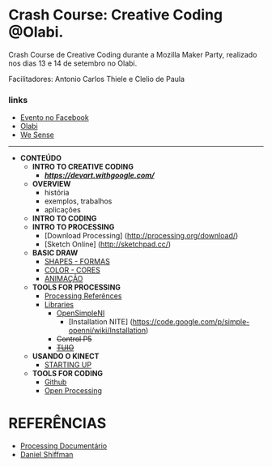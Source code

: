 Crash Course: Creative Coding @Olabi.
==================================

Crash Course de Creative Coding durante a Mozilla Maker Party, realizado nos dias 13 e 14 de setembro no Olabi.


Facilitadores: Antonio Carlos Thiele e Clelio de Paula

### links
- [Evento no Facebook](https://www.facebook.com/events/270495073148197)
- [Olabi](https://www.facebook.com/olabimakerspace)
- [We Sense](http://www.wesense.com.br) 


*** 

* **CONTEÚDO**
  * **INTRO TO CREATIVE CODING**
    * ***https://devart.withgoogle.com/***
  * **OVERVIEW**
    * história 
    * exemplos, trabalhos
    * aplicações
  * **INTRO TO CODING**
  * **INTRO TO PROCESSING**
    * [Download Processing] (http://processing.org/download/)
    * [Sketch Online] (http://sketchpad.cc/)
  * **BASIC DRAW**
    * [SHAPES - FORMAS](https://github.com/wesense/creative-coding-crash-course-oLabi/blob/master/CCCC/Basic/SHAPES.MD)
    * [COLOR - CORES](https://github.com/wesense/creative-coding-crash-course-oLabi/blob/master/CCCC/Basic/COLORS.MD)
    * [ANIMAÇÃO](https://github.com/wesense/creative-coding-crash-course-oLabi/blob/master/CCCC/Basic/INTERACTION.MD)
  * **TOOLS FOR PROCESSING**
    * [Processing Referênces](http://processing.org/reference/)
    * [Libraries](http://processing.org/reference/libraries/)
        * [OpenSimpleNI](https://code.google.com/p/simple-openni/)
            * [Installation NITE] (https://code.google.com/p/simple-openni/wiki/Installation)
        * ~~Control P5~~
        * ~~[TUIO](http://www.tuio.org/?software)~~    
  * **USANDO O KINECT**
    * [STARTING UP](https://github.com/wesense/creative-coding-crash-course-oLabi/blob/master/CCCC/Kinect/readme.md)
  * **TOOLS FOR CODING**
    * [Github](www.github.org)
    * [Open Processing](www.openprocessing.org)


# REFERÊNCIAS

- [Processing Documentário](http://vimeo.com/60735314)
- [Daniel Shiffman](http://shiffman.net/teaching/)